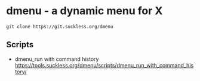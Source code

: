 # dmenu - a dynamic menu for X
`git clone https://git.suckless.org/dmenu`

## Scripts
- dmenu_run with command history https://tools.suckless.org/dmenu/scripts/dmenu_run_with_command_history/
